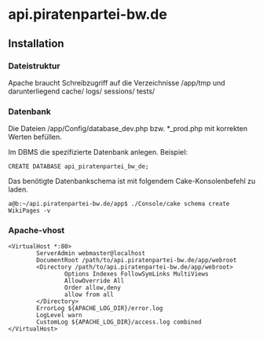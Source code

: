 # api.piratenpartei-bw.de

## Installation
### Dateistruktur
Apache braucht Schreibzugriff auf die Verzeichnisse /app/tmp und darunterliegend
 cache/ logs/ sessions/ tests/

### Datenbank
Die Dateien /app/Config/database_dev.php bzw. *_prod.php mit korrekten Werten
befüllen.

Im DBMS die spezifizierte Datenbank anlegen. Beispiel:
```
CREATE DATABASE api_piratenpartei_bw_de;
```

Das benötigte Datenbankschema ist mit folgendem Cake-Konsolenbefehl zu
laden.
```
a@b:~/api.piratenpartei-bw.de/app$ ./Console/cake schema create WikiPages -v
```

### Apache-vhost
```
<VirtualHost *:80>
        ServerAdmin webmaster@localhost
        DocumentRoot /path/to/api.piratenpartei-bw.de/app/webroot
        <Directory /path/to/api.piratenpartei-bw.de/app/webroot>
                Options Indexes FollowSymLinks MultiViews
                AllowOverride All
                Order allow,deny
                allow from all
        </Directory>
        ErrorLog ${APACHE_LOG_DIR}/error.log
        LogLevel warn
        CustomLog ${APACHE_LOG_DIR}/access.log combined
</VirtualHost>
```
